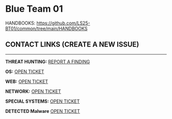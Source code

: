 # Blue Team 01

HANDBOOKS: https://github.com/LS25-BT01/common/tree/main/HANDBOOKS

## CONTACT LINKS (CREATE A NEW ISSUE)
---
**THREAT HUNTING:** [REPORT A FINDING](https://github.com/LS25-BT01/threat-hunting/issues/new?template=th-findings.yml)

**OS:** [OPEN TICKET](https://github.com/LS25-BT01/common/issues/new?template=os-ticket.yml)

**WEB:** [OPEN TICKET](https://github.com/LS25-BT01/common/issues/new?template=web-ticket.yaml)

**NETWORK:** [OPEN TICKET](https://github.com/LS25-BT01/network-common/issues/new)

**SPECIAL SYSTEMS:** [OPEN TICKET](https://github.com/LS25-BT01/special-systems/issues/new)

**DETECTED Malware** [OPEN TICKET](https://github.com/LS25-BT01/DETECTED-MALWARE/tree/TEHD%C4%B0T-AVCILI%C4%9EI)
